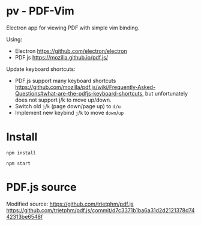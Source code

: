 # pv - PDF-Vim
Electron app for viewing PDF with simple vim binding.

Using:
- Electron https://github.com/electron/electron
- PDF.js https://mozilla.github.io/pdf.js/

Update keyboard shortcuts:
- PDF.js support many keyboard shortcuts https://github.com/mozilla/pdf.js/wiki/Frequently-Asked-Questions#what-are-the-pdfjs-keyboard-shortcuts, but unfortunately does not support j/k to move up/down.
- Switch old `j`/`k` (page down/page up) to `d/u`
- Implement new keybind `j`/`k` to move `down`/`up`

# Install

```
npm install

npm start
```

# PDF.js source

Modified source: https://github.com/trietphm/pdf.js
https://github.com/trietphm/pdf.js/commit/d7c3371b1ba6a31d2d2121378d7442313be6548f
